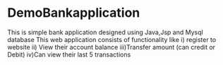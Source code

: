# DemoBankapplication
This is simple bank application designed using Java,Jsp and Mysql database
This web application consists of functionality like 
i) register to website 
ii) View their account balance
iii)Transfer amount (can credit or Debit)
iv)Can view their last 5 transactions 

